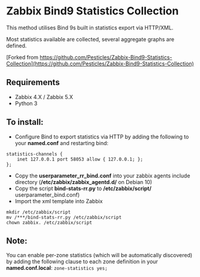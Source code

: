 # Zabbix Bind9 Statistics Collection

This method utilises Bind 9s built in statistics export via HTTP/XML.

Most statistics available are collected, several aggregate graphs are defined.

[Forked from https://github.com/Pesticles/Zabbix-Bind9-Statistics-Collection](https://github.com/Pesticles/Zabbix-Bind9-Statistics-Collection)

## Requirements
* Zabbix 4.X / Zabbix 5.X
* Python 3

## To install:
* Configure Bind to export statistics via HTTP by adding the following to your <b>named.conf</b> and restarting bind:
```
statistics-channels {
 	inet 127.0.0.1 port 58053 allow { 127.0.0.1; };
};
```
* Copy the <b>userparameter_rr_bind.conf</b> into your zabbix agents include directory (<b>/etc/zabbix/zabbix_agentd.d/</b> on Debian 10)
* Copy the script <b>bind-stats-rr.py</b> to <b>/etc/zabbix/script/</b>
userparameter_bind.conf)
* Import the xml template into Zabbix
```
mkdir /etc/zabbix/script
mv /***/bind-stats-rr.py /etc/zabbix/script
chown zabbix. /etc/zabbix/script
```
## Note:

You can enable per-zone statistics (which will be automatically discovered) by adding the following clause to each zone definition in your <b>named.conf.local</b>:
`zone-statistics yes;`
